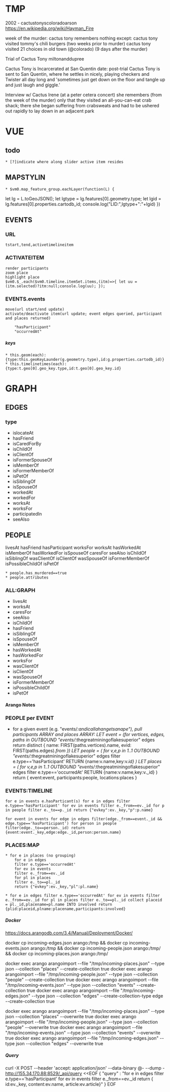 # TMP

2002 - cactustonyscoloradoarson
https://en.wikipedia.org/wiki/Hayman_Fire

week of the murder:
cactus tony remembers nothing
except:
  cactus tony visited tommy's chili burgers (two weeks prior to murder)
  cactus tony visited 21 choices in old town (@colorado) (9 days after the murder)

Trial of Cactus Tony
  miltonanddupree

Cactus Tony is Incarcerated at San Quentin
  date: post-trial
  Cactus Tony is sent to San Quentin, where he settles in nicely, playing checkers and Twister all day long and 'sometimes just get down on the floor and tangle up and just laugh and giggle.'

Interview w/ Cactus Irene (at a peter cetera concert)
  she remembers (from the week of the murder) only that they visited an all-you-can-eat crab shack; there she began suffering from crabsweats and had to be ushered out rapidly to lay down in an adjacent park



# VUE

## todo
	* [?]indicate where along slider active item resides

## MAPSTYLIN

	* $vm0.map_feature_group.eachLayer(function(L) {
  let lg = L.toGeoJSON();
  let lgtype = lg.features[0].geometry.type;
  let lgid = lg.features[0].properties.cartodb_id;
      console.log("LID:",lgtype+":"+lgid)
    })

## EVENTS

### URL
	tstart,tend,activetimelineitem

### ACTIVATEITEM
	render participants
	zoom place
	highlight place
	$vm0.$_.each($vm0.timeline.itemSet.items,(itm)=>{ let uu = (itm.selected)?itm:null;console.log(uu); });


### EVENTS.events
	move(url start/end update)
	activate/deactivate item(url update; event edges queried, participant and places returned)

		"hasParticipant"
		"occurredAt"

##### keys
	* this.geom(each): {type:this.geoKeyLaunder(g.geometry.type),id:g.properties.cartodb_id)}
	* this.timelinetimes(each): {type:t.geo[0].geo_key.type,id:t.geo[0].geo_key.id}

# GRAPH

## EDGES

### type

* islocateAt
* hasFriend
* isCaredForBy
* isChildOf
* isClientOf
* isFormerSpouseOf
* isMemberOf
* isFormerMemberOf
* isPetOf
* isSiblingOf
* isSpouseOf
* workedAt
* workedFor
* worksAt
* worksFor
* participatedIn
* seeAlso

## PEOPLE

livesAt
hasFriend
hasParticipant
worksFor
worksAt
hasWorkedAt
isMemberOf
hasWorkedFor
isSpouseOf
caresFor
seeAlso
isChildOf
isSiblingOf
wasClientOf
isClientOf
wasSpouseOf
isFormerMemberOf
isPossibleChildOf
isPetOf

	* people.has_murdered==true
	* people.attributes



### ALL:GRAPH
* livesAt
* worksAt
* caresFor
* seeAlso
* isChildOf
* hasFriend
* isSiblingOf
* isSpouseOf
* isMemberOf
* hasWorkedAt
* hasWorkedFor
* worksFor
* wasClientOf
* isClientOf
* wasSpouseOf
* isFormerMemberOf
* isPossibleChildOf
* isPetOf


#### Arango Notes

### PEOPLE per EVENT

* for a given event (e.g. "events/_:andicallahangetsanape"), pull participants ARRAY and places ARRAY:
			LET event = (for vertices, edges, paths in OUTBOUND "events/_:thegreatminingoflakesuperior" edges
			return distinct {
			name: FIRST(paths.vertices).name,
			evid: FIRST(paths.edges)._from
			}) LET people = (
			for v,e,p in 1..1 OUTBOUND "events/_:thegreatminingoflakesuperior" edges
			filter e.type=='hasParticipant'
			RETURN {name:v.name,key:v._id}
			)
			LET places = (
			for v,e,p in 1..1 OUTBOUND "events/_:thegreatminingoflakesuperior" edges
			filter e.type=='occurredAt'
			RETURN {name:v.name,key:v._id}
			)
			return {
			event:event,
			participants:people,
			locations:places
			}


### EVENTS:TIMELINE

`for e in events e.hasParticant(s)
		for e in edges
		filter e.type=='hasParticipant'
		for ev in events
		filter e._from==ev._id
		for p in people
		filter e._to==p._id
		return {"evkey":ev._key,"p":p.name}`

`for event in events
    for edge in edges filter(edge._from==event._id && edge.type=='hasParticipant')
    for person in people filter(edge._to==person._id)
    return {event:event._key,edge:edge._id,person:person.name}`


### PLACES:MAP

	* for e in places (no grouping)
		for e in edges
		filter e.type=='occurredAt'
		for ev in events
		filter e._from==ev._id
		for pl in places
		filter e._to==pl._id
		return {"evkey":ev._key,"pl":pl.name}

	* for e in edges filter e.type=='occurredAt' for ev in events filter e._from==ev._id for pl in places filter e._to==pl._id collect placeid = pl._id,placename=pl.name INTO involved return {plid:placeid,plname:placename,participants:involved}



##### Docker

https://docs.arangodb.com/3.4/Manual/Deployment/Docker/

docker cp incoming-edges.json arango:/tmp && docker cp incoming-events.json arango:/tmp && docker cp incoming-people.json arango:/tmp/ && docker cp incoming-places.json arango:/tmp/

docker exec arango arangoimport --file "/tmp/incoming-places.json" --type json --collection "places" --create-collection true
docker exec arango arangoimport --file "/tmp/incoming-people.json" --type json --collection "people" --create-collection true
docker exec arango arangoimport --file "/tmp/incoming-events.json" --type json --collection "events" --create-collection true
docker exec arango arangoimport --file "/tmp/incoming-edges.json" --type json --collection "edges" --create-collection-type edge --create-collection true

docker exec arango arangoimport --file "/tmp/incoming-places.json" --type json --collection "places" --overwrite true
docker exec arango arangoimport --file "/tmp/incoming-people.json" --type json --collection "people" --overwrite true
docker exec arango arangoimport --file "/tmp/incoming-events.json" --type json --collection "events" --overwrite true
docker exec arango arangoimport --file "/tmp/incoming-edges.json" --type json --collection "edges" --overwrite true

##### Query

curl -X POST --header 'accept: application/json' --data-binary @- --dump - http://155.34.170.88:8529/_api/query <<EOF
{
  "query" : "for e in edges filter e.type=='hasParticipant' for ev in events filter e._from==ev._id return { id:ev._key, content:ev.name, article:ev.article}"
}
EOF
